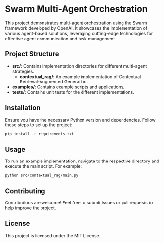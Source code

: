 # Swarm Multi-Agent Orchestration

This project demonstrates multi-agent orchestration using the Swarm framework developed by OpenAI. It showcases the implementation of various agent-based solutions, leveraging cutting-edge technologies for effective agent communication and task management.

## Project Structure

- **src/**: Contains implementation directories for different multi-agent strategies.
  - **contextual_rag/**: An example implementation of Contextual Retrieval-Augmented Generation.
- **examples/**: Contains example scripts and applications.
- **tests/**: Contains unit tests for the different implementations.

## Installation

Ensure you have the necessary Python version and dependencies. Follow these steps to set up the project:

```bash
pip install -r requirements.txt
```

## Usage

To run an example implementation, navigate to the respective directory and execute the main script. For example:

```bash
python src/contextual_rag/main.py
```

## Contributing

Contributions are welcome! Feel free to submit issues or pull requests to help improve the project.

## License

This project is licensed under the MIT License.

